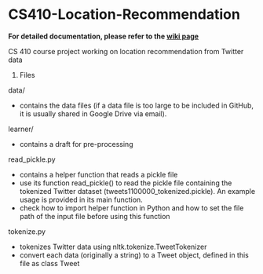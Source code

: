 # CS410-Location-Recommendation
**For detailed documentation, please refer to the [wiki page](https://github.com/YuchenLiDaniel/CS410-Location-Recommendation/wiki)**

CS 410 course project working on location recommendation from Twitter data

1. Files

data/
- contains the data files (if a data file is too large to be included in GitHub, it is usually shared in Google Drive via email).

learner/
- contains a draft for pre-processing

read_pickle.py
- contains a helper function that reads a pickle file 
- use its function read_pickle() to read the pickle file containing the tokenized Twitter dataset (tweets1100000_tokenized.pickle). An example usage is provided in its main function.
- check how to import helper function in Python and how to set the file path of the input file before using this function

tokenize.py
- tokenizes Twitter data using nltk.tokenize.TweetTokenizer
- convert each data (originally a string) to a Tweet object, defined in this file as class Tweet
